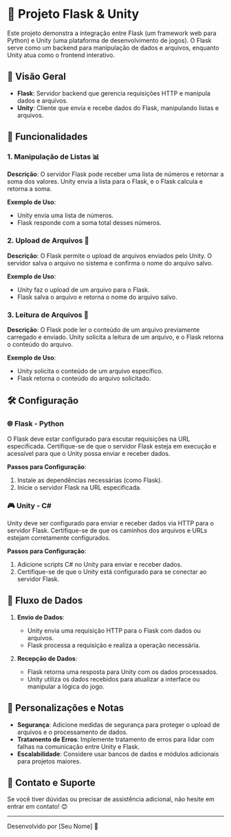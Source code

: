 # 📂 Projeto Flask & Unity

Este projeto demonstra a integração entre Flask (um framework web para Python) e Unity (uma plataforma de desenvolvimento de jogos). O Flask serve como um backend para manipulação de dados e arquivos, enquanto Unity atua como o frontend interativo.

## 🚀 Visão Geral

- **Flask**: Servidor backend que gerencia requisições HTTP e manipula dados e arquivos.
- **Unity**: Cliente que envia e recebe dados do Flask, manipulando listas e arquivos.

## 🧩 Funcionalidades

### 1. **Manipulação de Listas** 📊

**Descrição**: O servidor Flask pode receber uma lista de números e retornar a soma dos valores. Unity envia a lista para o Flask, e o Flask calcula e retorna a soma.

**Exemplo de Uso**:
- Unity envia uma lista de números.
- Flask responde com a soma total desses números.

### 2. **Upload de Arquivos** 📁

**Descrição**: O Flask permite o upload de arquivos enviados pelo Unity. O servidor salva o arquivo no sistema e confirma o nome do arquivo salvo.

**Exemplo de Uso**:
- Unity faz o upload de um arquivo para o Flask.
- Flask salva o arquivo e retorna o nome do arquivo salvo.

### 3. **Leitura de Arquivos** 📖

**Descrição**: O Flask pode ler o conteúdo de um arquivo previamente carregado e enviado. Unity solicita a leitura de um arquivo, e o Flask retorna o conteúdo do arquivo.

**Exemplo de Uso**:
- Unity solicita o conteúdo de um arquivo específico.
- Flask retorna o conteúdo do arquivo solicitado.

## 🛠️ Configuração

### 🌐 **Flask - Python**

O Flask deve estar configurado para escutar requisições na URL especificada. Certifique-se de que o servidor Flask esteja em execução e acessível para que o Unity possa enviar e receber dados.

**Passos para Configuração**:
1. Instale as dependências necessárias (como Flask).
2. Inicie o servidor Flask na URL especificada.

### 🎮 **Unity - C#**

Unity deve ser configurado para enviar e receber dados via HTTP para o servidor Flask. Certifique-se de que os caminhos dos arquivos e URLs estejam corretamente configurados.

**Passos para Configuração**:
1. Adicione scripts C# no Unity para enviar e receber dados.
2. Certifique-se de que o Unity está configurado para se conectar ao servidor Flask.

## 🔄 Fluxo de Dados

1. **Envio de Dados**:
   - Unity envia uma requisição HTTP para o Flask com dados ou arquivos.
   - Flask processa a requisição e realiza a operação necessária.

2. **Recepção de Dados**:
   - Flask retorna uma resposta para Unity com os dados processados.
   - Unity utiliza os dados recebidos para atualizar a interface ou manipular a lógica do jogo.

## 🎨 Personalizações e Notas

- **Segurança**: Adicione medidas de segurança para proteger o upload de arquivos e o processamento de dados.
- **Tratamento de Erros**: Implemente tratamento de erros para lidar com falhas na comunicação entre Unity e Flask.
- **Escalabilidade**: Considere usar bancos de dados e módulos adicionais para projetos maiores.

## 📢 Contato e Suporte

Se você tiver dúvidas ou precisar de assistência adicional, não hesite em entrar em contato! 😊

---

Desenvolvido por [Seu Nome] 🚀
